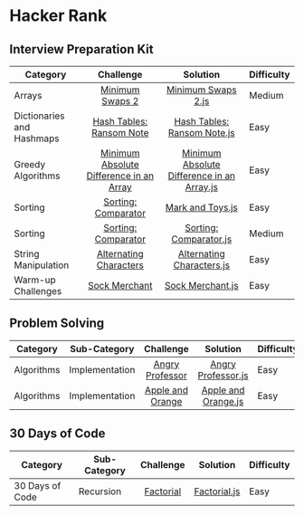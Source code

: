 # Hacker Rank

## Interview Preparation Kit

| Category                  |                 Challenge                 |                   Solution                   | Difficulty |
| ------------------------- | :---------------------------------------: | :------------------------------------------: | :--------- |
| Arrays                    |             [Minimum Swaps 2]             |             [Minimum Swaps 2.js]             | Medium     |
| Dictionaries and Hashmaps |        [Hash Tables: Ransom Note]         |        [Hash Tables: Ransom Note.js]         | Easy       |
| Greedy Algorithms         | [Minimum Absolute Difference in an Array] | [Minimum Absolute Difference in an Array.js] | Easy       |
| Sorting                   |           [Sorting: Comparator]           |              [Mark and Toys.js]              | Easy       |
| Sorting                   |           [Sorting: Comparator]           |           [Sorting: Comparator.js]           | Medium     |
| String Manipulation       |         [Alternating Characters]          |         [Alternating Characters.js]          | Easy       |
| Warm-up Challenges        |              [Sock Merchant]              |              [Sock Merchant.js]              | Easy       |

## Problem Solving

| Category   | Sub-Category   |     Challenge      |       Solution        | Difficulty |
| ---------- | -------------- | :----------------: | :-------------------: | :--------- |
| Algorithms | Implementation | [Angry Professor]  | [Angry Professor.js]  | Easy       |
| Algorithms | Implementation | [Apple and Orange] | [Apple and Orange.js] | Easy       |

## 30 Days of Code
| Category        | Sub-Category   |     Challenge      |       Solution        | Difficulty |
| ----------------| -------------- | :----------------: | :-------------------: | :--------- |
| 30 Days of Code | Recursion      |    [Factorial]     |    [Factorial.js]     | Easy       |

[minimum swaps 2]: https://www.hackerrank.com/challenges/minimum-swaps-2/problem
[minimum swaps 2.js]: ./InterviewPreparationKit/Arrays/MinimumSwaps2.js
[hash tables: ransom note]: https://www.hackerrank.com/challenges/ctci-ransom-note/problem
[hash tables: ransom note.js]: ./InterviewPreparationKit/DictionariesAndHashmaps/HashTables:RansomNote.js
[minimum absolute difference in an array]: https://www.hackerrank.com/challenges/minimum-absolute-difference-in-an-array
[minimum absolute difference in an array.js]: ./InterviewPreparationKit/GreedyAlgorithms/MinimumAbsoluteDifferenceinanArray.js
[mark and toys]: https://www.hackerrank.com/challenges/mark-and-toys/problem
[mark and toys.js]: ./InterviewPreparationKit/Sorting/MarkAndToys.js
[sorting: comparator]: https://www.hackerrank.com/challenges/ctci-comparator-sorting/problem
[sorting: comparator.js]: ./InterviewPreparationKit/Sorting/Sorting:Comparator.js
[alternating characters]: https://www.hackerrank.com/challenges/alternating-characters/problem
[alternating characters.js]: ./InterviewPreparationKit/StringManipulation/AlternatingCharacters.js
[sock merchant]: https://www.hackerrank.com/challenges/sock-merchant/problem
[sock merchant.js]: ./InterviewPreparationKit/Warm-upChallenges/SockMerchant.js
[angry professor]: https://www.hackerrank.com/challenges/angry-professor/problem
[angry professor.js]: ./ProblemSolving/Algorithms/Implementation/AngryProfessor.js
[Apple and Orange]: https://www.hackerrank.com/challenges/apple-and-orange/problem
[Apple and Orange.js]: ./ProblemSolving/Algorithms/Implementation/AppleAndOrange.js
[Factorial]: https://www.hackerrank.com/challenges/30-recursion/problem
[Factorial.js]: ./30DaysOfCode/Day9Recursion3/factorial.js